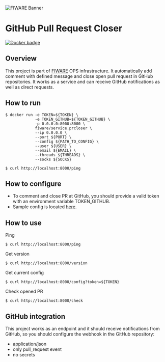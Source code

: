 ![FIWARE Banner](https://nexus.lab.fiware.org/content/images/fiware-logo1.png)

# GitHub Pull Request Closer
[![Docker badge](https://img.shields.io/docker/pulls/fiware/service.prcloser.svg)](https://hub.docker.com/r/fiware/service.prcloser/)

## Overview
This project is part of [FIWARE](https://fiware.org) OPS infrastructure.
It automatically add comment with defined message and close open pull request in GitHub repositories.
It works as a service and can receive GitHub notifications as well as direct requests.

## How to run
```console
$ docker run -e TOKEN=${TOKEN} \
             -e TOKEN_GITHUB=${TOKEN_GITHUB} \
             -p 0.0.0.0:8000:8000 \
             fiware/service.prcloser \
             --ip 0.0.0.0 \
             --port ${PORT} \
             --config ${PATH_TO_CONFIG} \
             --user ${USER} \
             --email ${EMAIL} \
             --threads ${THREADS} \
             --socks ${SOCKS}        
```
```console
$ curl http://localhost:8000/ping
```
## How to configure
+ To comment and close PR at GitHub, you should provide a valid token with an environment variable TOKEN_GITHUB.
+ Sample config is located [here](./config-example.json). 

## How to use
Ping
```console
$ curl http://localhost:8000/ping
```
Get version
```console
$ curl http://localhost:8000/version
```
Get current config
```console
$ curl http://localhost:8000/config?token=${TOKEN}
```
Check opened PR
```console
$ curl http://localhost:8000/check
```

## GitHub integration
This project works as an endpoint and it should receive notifications from GitHub, so you should configure the webhook in the GitHub repository:
* application/json
* only pull_request event
* no secrets

